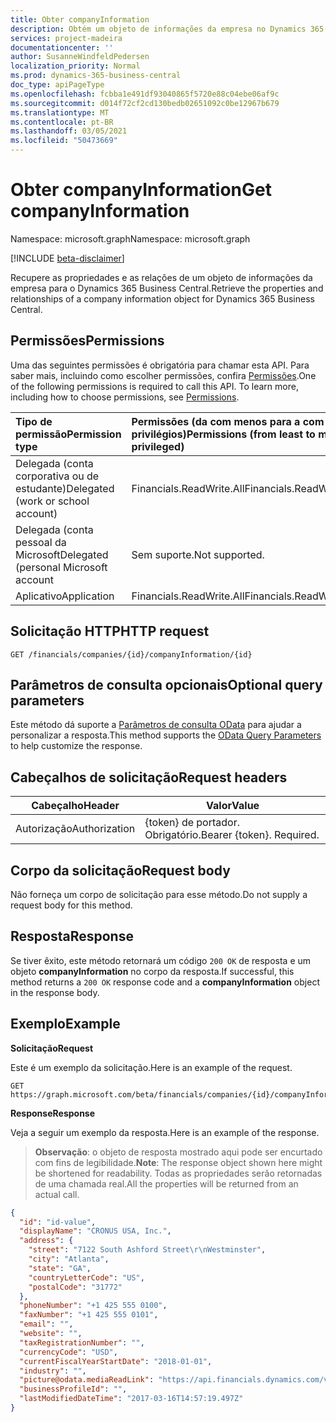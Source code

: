 ```yaml
---
title: Obter companyInformation
description: Obtém um objeto de informações da empresa no Dynamics 365 Business Central.
services: project-madeira
documentationcenter: ''
author: SusanneWindfeldPedersen
localization_priority: Normal
ms.prod: dynamics-365-business-central
doc_type: apiPageType
ms.openlocfilehash: fcbba1e491df93040865f5720e88c04ebe06af9c
ms.sourcegitcommit: d014f72cf2cd130bedb02651092c0be12967b679
ms.translationtype: MT
ms.contentlocale: pt-BR
ms.lasthandoff: 03/05/2021
ms.locfileid: "50473669"
---
```

# <a name="get-companyinformation"></a><span data-ttu-id="cfd69-103">Obter companyInformation</span><span class="sxs-lookup"><span data-stu-id="cfd69-103">Get companyInformation</span></span>

<span data-ttu-id="cfd69-104">Namespace: microsoft.graph</span><span class="sxs-lookup"><span data-stu-id="cfd69-104">Namespace: microsoft.graph</span></span>

[!INCLUDE [beta-disclaimer](../../includes/beta-disclaimer.md)]

<span data-ttu-id="cfd69-105">Recupere as propriedades e as relações de um objeto de informações da empresa para o Dynamics 365 Business Central.</span><span class="sxs-lookup"><span data-stu-id="cfd69-105">Retrieve the properties and relationships of a company information object for Dynamics 365 Business Central.</span></span>

## <a name="permissions"></a><span data-ttu-id="cfd69-106">Permissões</span><span class="sxs-lookup"><span data-stu-id="cfd69-106">Permissions</span></span>
<span data-ttu-id="cfd69-p101">Uma das seguintes permissões é obrigatória para chamar esta API. Para saber mais, incluindo como escolher permissões, confira [Permissões](/graph/permissions-reference).</span><span class="sxs-lookup"><span data-stu-id="cfd69-p101">One of the following permissions is required to call this API. To learn more, including how to choose permissions, see [Permissions](/graph/permissions-reference).</span></span>

|<span data-ttu-id="cfd69-109">Tipo de permissão</span><span class="sxs-lookup"><span data-stu-id="cfd69-109">Permission type</span></span> |<span data-ttu-id="cfd69-110">Permissões (da com menos para a com mais privilégios)</span><span class="sxs-lookup"><span data-stu-id="cfd69-110">Permissions (from least to most privileged)</span></span>|
|:---------------|:------------------------------------------|
|<span data-ttu-id="cfd69-111">Delegada (conta corporativa ou de estudante)</span><span class="sxs-lookup"><span data-stu-id="cfd69-111">Delegated (work or school account)</span></span>|<span data-ttu-id="cfd69-112">Financials.ReadWrite.All</span><span class="sxs-lookup"><span data-stu-id="cfd69-112">Financials.ReadWrite.All</span></span> |
|<span data-ttu-id="cfd69-113">Delegada (conta pessoal da Microsoft</span><span class="sxs-lookup"><span data-stu-id="cfd69-113">Delegated (personal Microsoft account</span></span>|<span data-ttu-id="cfd69-114">Sem suporte.</span><span class="sxs-lookup"><span data-stu-id="cfd69-114">Not supported.</span></span>|
|<span data-ttu-id="cfd69-115">Aplicativo</span><span class="sxs-lookup"><span data-stu-id="cfd69-115">Application</span></span>|<span data-ttu-id="cfd69-116">Financials.ReadWrite.All</span><span class="sxs-lookup"><span data-stu-id="cfd69-116">Financials.ReadWrite.All</span></span>|

## <a name="http-request"></a><span data-ttu-id="cfd69-117">Solicitação HTTP</span><span class="sxs-lookup"><span data-stu-id="cfd69-117">HTTP request</span></span>
```http
GET /financials/companies/{id}/companyInformation/{id}
```
## <a name="optional-query-parameters"></a><span data-ttu-id="cfd69-118">Parâmetros de consulta opcionais</span><span class="sxs-lookup"><span data-stu-id="cfd69-118">Optional query parameters</span></span>
<span data-ttu-id="cfd69-119">Este método dá suporte a [Parâmetros de consulta OData](/graph/query-parameters) para ajudar a personalizar a resposta.</span><span class="sxs-lookup"><span data-stu-id="cfd69-119">This method supports the [OData Query Parameters](/graph/query-parameters) to help customize the response.</span></span>

## <a name="request-headers"></a><span data-ttu-id="cfd69-120">Cabeçalhos de solicitação</span><span class="sxs-lookup"><span data-stu-id="cfd69-120">Request headers</span></span>
|<span data-ttu-id="cfd69-121">Cabeçalho</span><span class="sxs-lookup"><span data-stu-id="cfd69-121">Header</span></span>|<span data-ttu-id="cfd69-122">Valor</span><span class="sxs-lookup"><span data-stu-id="cfd69-122">Value</span></span>|
|------|-----|
|<span data-ttu-id="cfd69-123">Autorização</span><span class="sxs-lookup"><span data-stu-id="cfd69-123">Authorization</span></span>  |<span data-ttu-id="cfd69-p102">{token} de portador. Obrigatório.</span><span class="sxs-lookup"><span data-stu-id="cfd69-p102">Bearer {token}. Required.</span></span> |

## <a name="request-body"></a><span data-ttu-id="cfd69-126">Corpo da solicitação</span><span class="sxs-lookup"><span data-stu-id="cfd69-126">Request body</span></span>
<span data-ttu-id="cfd69-127">Não forneça um corpo de solicitação para esse método.</span><span class="sxs-lookup"><span data-stu-id="cfd69-127">Do not supply a request body for this method.</span></span>

## <a name="response"></a><span data-ttu-id="cfd69-128">Resposta</span><span class="sxs-lookup"><span data-stu-id="cfd69-128">Response</span></span>
<span data-ttu-id="cfd69-129">Se tiver êxito, este método retornará um código `200 OK` de resposta e um objeto **companyInformation** no corpo da resposta.</span><span class="sxs-lookup"><span data-stu-id="cfd69-129">If successful, this method returns a `200 OK` response code and a **companyInformation** object in the response body.</span></span>

## <a name="example"></a><span data-ttu-id="cfd69-130">Exemplo</span><span class="sxs-lookup"><span data-stu-id="cfd69-130">Example</span></span>

<span data-ttu-id="cfd69-131">**Solicitação**</span><span class="sxs-lookup"><span data-stu-id="cfd69-131">**Request**</span></span>

<span data-ttu-id="cfd69-132">Este é um exemplo da solicitação.</span><span class="sxs-lookup"><span data-stu-id="cfd69-132">Here is an example of the request.</span></span>
```http
GET https://graph.microsoft.com/beta/financials/companies/{id}/companyInformation/{id}
```

<span data-ttu-id="cfd69-133">**Response**</span><span class="sxs-lookup"><span data-stu-id="cfd69-133">**Response**</span></span>

<span data-ttu-id="cfd69-134">Veja a seguir um exemplo da resposta.</span><span class="sxs-lookup"><span data-stu-id="cfd69-134">Here is an example of the response.</span></span> 

> <span data-ttu-id="cfd69-135">**Observação**: o objeto de resposta mostrado aqui pode ser encurtado com fins de legibilidade.</span><span class="sxs-lookup"><span data-stu-id="cfd69-135">**Note**: The response object shown here might be shortened for readability.</span></span> <span data-ttu-id="cfd69-136">Todas as propriedades serão retornadas de uma chamada real.</span><span class="sxs-lookup"><span data-stu-id="cfd69-136">All the properties will be returned from an actual call.</span></span>

```json
{
  "id": "id-value",
  "displayName": "CRONUS USA, Inc.",
  "address": {
    "street": "7122 South Ashford Street\r\nWestminster",
    "city": "Atlanta",
    "state": "GA",
    "countryLetterCode": "US",
    "postalCode": "31772"
  },
  "phoneNumber": "+1 425 555 0100",
  "faxNumber": "+1 425 555 0101",
  "email": "",
  "website": "",
  "taxRegistrationNumber": "",
  "currencyCode": "USD",
  "currentFiscalYearStartDate": "2018-01-01",
  "industry": "",
  "picture@odata.mediaReadLink": "https://api.financials.dynamics.com/v1.0/api/beta/companies/{id}/companyInformation/{id}/picture",
  "businessProfileId": "",
  "lastModifiedDateTime": "2017-03-16T14:57:19.497Z"
}
```


